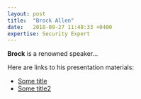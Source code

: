 ```yaml
---
layout: post
title:  "Brock Allen"
date:   2018-09-27 11:48:33 +0400
expertise: Security Expert
---
```


**Brock** is a renowned speaker...

Here are links to his presentation materials:

- [Some title](https://www.dropbox.com/s/63r3hr2nc0vqsyr/Workshop%20Demos.pptx?dl=1)
- [Some title2](https://www.dropbox.com/s/63r3hr2nc0vqsyr/Workshop%20Demos.pptx?dl=1)
